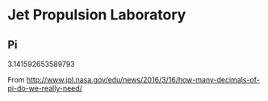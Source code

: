 # Jet Propulsion Laboratory

## Pi

3.141592653589793

From <http://www.jpl.nasa.gov/edu/news/2016/3/16/how-many-decimals-of-pi-do-we-really-need/>

